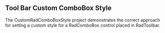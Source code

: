 ## Tool Bar Custom ComboBox Style
The CustomRadComboBoxStyle project demonstrates the correct approach for setting a custom style for a RadComboBox control placed in RadToolbar.

[//]: <keywords: toolbar, combobox, style>